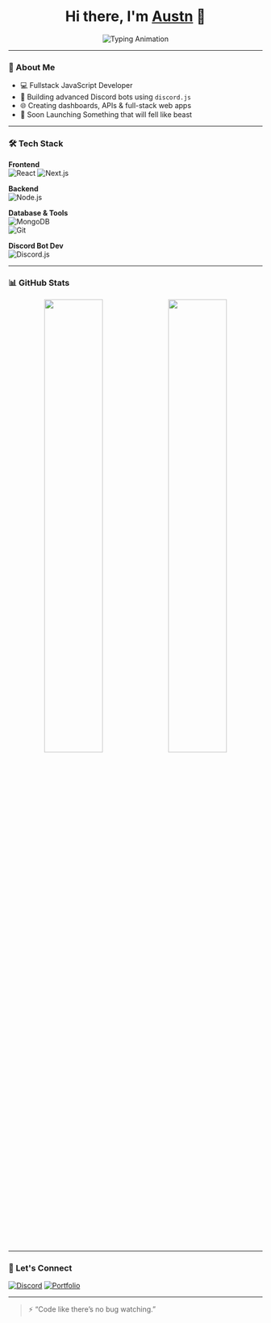 <h1 align="center">Hi there, I'm <a href="https://github.com/yourusername" target="_blank">Austn</a> 👋</h1>

<p align="center">
  <img src="https://readme-typing-svg.herokuapp.com/?lines=Fullstack+JavaScript+Developer;Node.js+%7C+MongoDB;React+%7C+Next.js;Discord.js+Bot+Developer;Always+Building+Cool+Things!&center=true&width=500&height=45" alt="Typing Animation">
</p>

---

### 🧠 About Me

- 💻 Fullstack JavaScript Developer  
- 🤖 Building advanced Discord bots using `discord.js`  
- 🌐 Creating dashboards, APIs & full-stack web apps  
- 🚀 Soon Launching Something that will fell like beast  

---

### 🛠️ Tech Stack

**Frontend**  
![React](https://img.shields.io/badge/-React-61DAFB?style=flat&logo=react) 
![Next.js](https://img.shields.io/badge/-Next.js-black?style=flat&logo=next.js) 

**Backend**  
![Node.js](https://img.shields.io/badge/-Node.js-339933?style=flat&logo=node.js) 

**Database & Tools**  
![MongoDB](https://img.shields.io/badge/-MongoDB-47A248?style=flat&logo=mongodb)  
![Git](https://img.shields.io/badge/-Git-F05032?style=flat&logo=git)

**Discord Bot Dev**  
![Discord.js](https://img.shields.io/badge/-Discord.js-5865F2?style=flat&logo=discord)

---

### 📊 GitHub Stats

<p align="center">
  <img src="https://github-readme-stats.vercel.app/api?username=yourusername&show_icons=true&theme=radical&hide_border=true" width="48%" />
  <img src="https://github-readme-streak-stats.herokuapp.com/?user=yourusername&theme=radical&hide_border=true" width="48%" />
</p>

---

### 🚀 Let's Connect

[![Discord](https://img.shields.io/badge/-Join%20My%20Discord-5865F2?style=for-the-badge&logo=discord&logoColor=white)](https://discord.com/users/1153977230427422760)
[![Portfolio](https://img.shields.io/badge/-My%20Portfolio-000?style=for-the-badge&logo=vercel)](https://paribeshdangal.com.np)

---

> ⚡ “Code like there’s no bug watching.”
